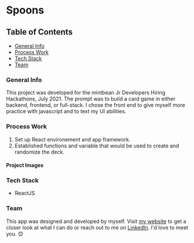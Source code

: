 # Spoons

## Table of Contents

-   [General Info](#general-info)
-   [Process Work](#process-work)
-   [Tech Stack](#technical-stack)
-   [Team](#team)

### General Info

This project was developed for the mintbean Jr Developers Hiring Hackathons, July 2021. The prompt was to build a card game in either backend, frontend, or full-stack. I chose the front end to give myself more practice with javascript and to text my UI abilities.

### Process Work

1. Set up React environement and app framework.
2. Established functions and variable that would be used to create and randomize the deck.

#### Project Images

### Tech Stack

-   ReactJS

### Team

This app was designed and developed by myself. Visit [my website](https://charlenecodes.com) to get a closer look at what I can do or reach out to me on [LinkedIn](https://www.linkedin.com/in/charlene-batiste/). I'd love to meet you. 😊
